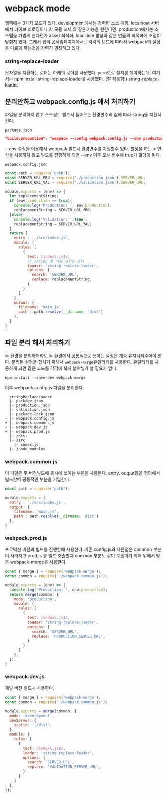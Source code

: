 # webpack mode

웹팩에는 3가지 모드가 있다. development에서는 강력한 소스 매핑, localhost 서버에서 라이브 리로딩이나 핫 모듈 교체 와 같은 기능을 원한다면. production에서는 소스맵을 가볍게 한다던가 asset 최적화, load time 향상과 같은 번들의 최적화에 초점이 맞춰져 있다. 그래서 웹팩 공식홈페이지에서는 각각의 모드에 따라서 webpack의 설정을 다르게 하는것을 강력히 권장하고 있다.

### string-replace-loader

문자열을 치환하는 로더는 아래의 로더를 사용했다. yarn으로 설치를 해야하는데, 여기서는 npm install string-replace-loader를 사용했다. (잘 작동함!)
[string-replace-loader](https://github.com/Va1/string-replace-loader)

## 분리안하고 webpack.config.js 에서 처리하기

파일을 분리하지 않고 스크립트 빌드시 들어오는 환경변수의 값에 따라 string을 치환시킨다.

`package.json`
```json
"build:production": "webpack --config webpack.config.js --env production --mode production",
```
--env 설정을 이용해서 webpack 빌드시 환경변수를 지정할수 있다. 할당을 하는 = 연산을 사용하지 않고 빌드를 진행하게 되면 --env 이후 오는 변수에 true가 할당이 된다.

`webpack.config.json`
```js
const path = require('path');
const SERVER_URL_PRO = require('./production.json').SERVER_URL;
const SERVER_URL_VAL = require('./validation.json').SERVER_URL;

module.exports = (env) => { 
  let replacementString;
  if (env.production == true){
    console.log('Production: ', env.production);
    replacementString = SERVER_URL_PRO;
  }else{
    console.log('Validation: ',true);
    replacementString = SERVER_URL_VAL;
  }
  return {
    entry : './src/index.js',
    module: {
      rules: [
        {
          test: /index\.js$/,
          // string 를 치환 시키는 로더
          loader: 'string-replace-loader',
          options: {
            search: 'SERVER_URL',
            replace: replacementString,
          }
        }
      ]
    },
    output: {
      filename: 'main.js',
      path : path.resolve(__dirname, 'dist')
    },
  }
}
```

## 파일 분리 해서 처리하기

두 환경을 분리하더라도 두 환경에서 공통적으로 쓰이는 설정은 계속 유지시켜주어야 한다. 분리된 설정을 합치기 위해서 `webpack-merge`유틸리티를 사용한다. 유틸리티를 사용하게 되면 같은 코드를 각각에 복사 붙여넣기 할 필요가 없다.

```shell
npm install --save-dev webpack-merge
```

이후 webpack.config.js 파일을 분리한다.

```
  stringReplaceLoader
  |- package.json
  |- production.json
  |- validation.json
  |- package-lock.json
- |- webpack.config.js
+ |- webpack.common.js
+ |- webpack.dev.js
+ |- webpack.prod.js
  |- /dist
  |- /src
    |- index.js
  |- /node_modules
```

### webpack.common.js

이 파일은 두 버전빌드에 동시에 쓰이는 부분을 사용한다. entry, output등을 정의해서 빌드할때 공통적인 부분을 기입한다.

```js
const path = require('path');

module.exports = {
  entry : './src/index.js',
  output: {
    filename: 'main.js',
    path : path.resolve(__dirname, 'dist')
  },
}
```



### webpack.prod.js


프로덕션 버전의 빌드를 진행할때 사용한다.
 기존 config.js와 다른점은 common 부분이 사라지고 prod.js 를 빌드 호출할때 common 부분도 같이 호출하기 위해 위에서 받은 webpack-merge를 사용한다. 

```js
const { merge } = require('webpack-merge');
const common = require('./webpack.common.js');

module.exports = (env) => {
  console.log('Production: ', env.production); 
  return merge(common, {
    mode: 'production',
    module: {
      rules: [
        {
          test: /index\.js$/,
          loader: 'string-replace-loader',
          options: {
            search: 'SERVER_URL',
            replace: 'PRODUCTION_SERVER_URL',
          }
        }
      ]
    },
  });
}
```

### webpack.dev.js

개발 버전 빌드시 사용한다.

```js
const { merge } = require('webpack-merge');
const common = require('./webpack.common.js');

module.exports = merge(common, {
  mode: 'development',
  devServer: {
    static: './dist',
  },
  module: {
    rules: [
      {
        test: /index\.js$/,
        loader: 'string-replace-loader',
        options: {
          search: 'SERVER_URL',
          replace: 'VALIDATION_SERVER_URL',
        }
      }
    ]
  },
});
```